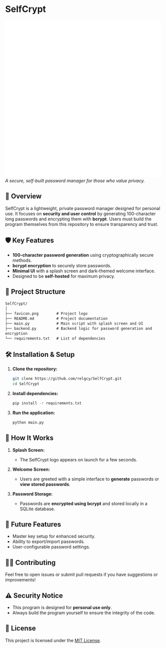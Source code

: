 
# **SelfCrypt**

![SelfCrypt Logo](favicon.png)  
*A secure, self-built password manager for those who value privacy.*

## 📜 **Overview**
SelfCrypt is a lightweight, private password manager designed for personal use. It focuses on **security and user control** by generating 100-character long passwords and encrypting them with **bcrypt**. Users must build the program themselves from this repository to ensure transparency and trust.

## 🛡️ **Key Features**
- **100-character password generation** using cryptographically secure methods.
- **bcrypt encryption** to securely store passwords.
- **Minimal UI** with a splash screen and dark-themed welcome interface.
- Designed to be **self-hosted** for maximum privacy.

## 📂 **Project Structure**
```
SelfCrypt/
│
├── favicon.png        # Project logo
├── README.md          # Project documentation
├── main.py            # Main script with splash screen and UI
├── backend.py         # Backend logic for password generation and encryption
└── requirements.txt   # List of dependencies
```

## 🛠️ **Installation & Setup**
1. **Clone the repository:**
   ```bash
   git clone https://github.com/relgcy/SelfCrypt.git
   cd SelfCrypt
   ```

2. **Install dependencies:**
   ```bash
   pip install -r requirements.txt
   ```

3. **Run the application:**
   ```bash
   python main.py
   ```

## 🚀 **How It Works**
1. **Splash Screen:**  
   - The SelfCrypt logo appears on launch for a few seconds.  
2. **Welcome Screen:**  
   - Users are greeted with a simple interface to **generate** passwords or **view stored passwords**.

3. **Password Storage:**  
   - Passwords are **encrypted using bcrypt** and stored locally in a SQLite database.

## 🎨 **Future Features**
- Master key setup for enhanced security.
- Ability to export/import passwords.
- User-configurable password settings.

## 🧑‍💻 **Contributing**
Feel free to open issues or submit pull requests if you have suggestions or improvements!

## ⚠️ **Security Notice**
- This program is designed for **personal use only**.  
- Always build the program yourself to ensure the integrity of the code.

## 📄 **License**
This project is licensed under the [MIT License](LICENSE).
